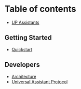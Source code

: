 # Table of contents

* [UP Assistants](README.md)

## Getting Started

* [Quickstart](getting-started/quickstart.md)

## Developers

* [Architecture](developers/architecture.md)
* [Universal Assistant Protocol](developers/universal-assistant-protocol.md)
